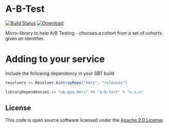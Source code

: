 <!--_
Copyright 2015 HM Revenue & Customs

Licensed under the Apache License, Version 2.0 (the "License");
you may not use this file except in compliance with the License.
You may obtain a copy of the License at

  http://www.apache.org/licenses/LICENSE-2.0

Unless required by applicable law or agreed to in writing, software
distributed under the License is distributed on an "AS IS" BASIS,
WITHOUT WARRANTIES OR CONDITIONS OF ANY KIND, either express or implied.
See the License for the specific language governing permissions and
limitations under the License.
-->

A-B-Test
===========

[![Build Status](https://travis-ci.org/hmrc/a-b-test.svg?branch=master)](https://travis-ci.org/hmrc/a-b-test) [ ![Download](https://api.bintray.com/packages/hmrc/releases/a-b-test/images/download.svg) ](https://bintray.com/hmrc/releases/a-b-test/_latestVersion)

Micro-library to help A/B Testing - chooses a cohort from a set of cohorts given an identifier.

# Adding to your service

Include the following dependency in your SBT build

```scala
resolvers += Resolver.bintrayRepo("hmrc", "releases")

libraryDependencies += "uk.gov.hmrc" %% "a-b-test" % "x.x.x"
```

## License ##
 
This code is open source software licensed under the [Apache 2.0 License]("http://www.apache.org/licenses/LICENSE-2.0.html").
